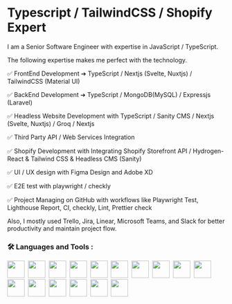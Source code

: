 # Typescript / TailwindCSS / Shopify Expert

I am a Senior Software Engineer with expertise in JavaScript / TypeScript.

The following expertise makes me perfect with the technology.

✅ FrontEnd Development ➔ TypeScript / Nextjs (Svelte, Nuxtjs) / TailwindCSS (Material UI)

✅ BackEnd Development ➔ TypeScript / MongoDB(MySQL) / Expressjs (Laravel)

✅ Headless Website Development with TypeScript / Sanity CMS / Nextjs (Svelte, Nuxtjs) / Groq / Nextjs

✅ Third Party API / Web Services Integration

✅ Shopify Development with Integrating Shopify Storefront API / Hydrogen-React & Tailwind CSS & Headless CMS (Sanity)

✅ UI / UX design with Figma Design and Adobe XD

✅ E2E test with playwright / checkly

✅ Project Managing on GitHub with workflows like Playwright Test, Lighthouse Report, CI, checkly, Lint, Prettier check

Also, I mostly used Trello, Jira, Linear, Microsoft Teams, and Slack for better productivity and maintain project flow.

### :hammer_and_wrench: Languages and Tools :

<div>
<img src="https://cdn.jsdelivr.net/gh/devicons/devicon/icons/typescript/typescript-original.svg" width="40" height="40" />&nbsp;
<img src="https://cdn.jsdelivr.net/gh/devicons/devicon/icons/javascript/javascript-original.svg" width="40" height="40" />&nbsp;
<img src="https://cdn.jsdelivr.net/gh/devicons/devicon/icons/react/react-original.svg" width="40" height="40" />&nbsp;
<img src="https://cdn.jsdelivr.net/gh/devicons/devicon/icons/nextjs/nextjs-original.svg" width="40" height="40" />&nbsp;
<img src="https://cdn.jsdelivr.net/gh/devicons/devicon/icons/redux/redux-original.svg" width="40" height="40" />&nbsp;
<img src="https://cdn.jsdelivr.net/gh/devicons/devicon/icons/gatsby/gatsby-original.svg" width="40" height="40" />&nbsp;
<img src="https://cdn.jsdelivr.net/gh/devicons/devicon/icons/materialui/materialui-plain.svg" width="40" height="40" />&nbsp;
<img src="https://cdn.jsdelivr.net/gh/devicons/devicon/icons/vuejs/vuejs-original.svg" width="40" height="40" />&nbsp;
<img src="https://cdn.jsdelivr.net/gh/devicons/devicon/icons/nuxtjs/nuxtjs-original.svg" width="40" height="40" />&nbsp;
<img src="https://cdn.jsdelivr.net/gh/devicons/devicon/icons/vuetify/vuetify-original.svg" width="40" height="40" />&nbsp;
<img src="https://cdn.jsdelivr.net/gh/devicons/devicon/icons/svelte/svelte-original.svg" width="40" height="40" />&nbsp;
<img src="https://cdn.jsdelivr.net/gh/devicons/devicon/icons/angularjs/angularjs-plain.svg" width="40" height="40" />&nbsp;
<img src="https://cdn.jsdelivr.net/gh/devicons/devicon/icons/tailwindcss/tailwindcss-plain.svg" width="40" height="40" />&nbsp;
<img src="https://cdn.jsdelivr.net/gh/devicons/devicon/icons/nodejs/nodejs-original.svg" width="40" height="40" />&nbsp;
<img src="https://cdn.jsdelivr.net/gh/devicons/devicon/icons/mongodb/mongodb-original.svg" width="40" height="40" />&nbsp;
<img src="https://cdn.jsdelivr.net/gh/devicons/devicon/icons/mysql/mysql-original.svg" width="40" height="40" />&nbsp;
</div>
